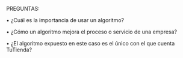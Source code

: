 PREGUNTAS:

• ¿Cuál es la importancia de usar un algoritmo?

• ¿Cómo un algoritmo mejora el proceso o servicio de una empresa?

• ¿El algoritmo expuesto en este caso es el único con el que cuenta TuTienda?